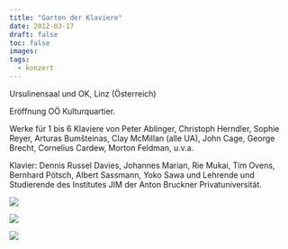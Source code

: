 ```yaml
---
title: "Garten der Klaviere"
date: 2012-03-17
draft: false
toc: false
images:
tags: 
  - konzert
---
```


Ursulinensaal und OK, Linz (Österreich)

Eröffnung OÖ Kulturquartier.

Werke für 1 bis 6 Klaviere von Peter Ablinger, Christoph Herndler, Sophie Reyer, Arturas Bumšteinas, Clay McMillan (alle UA), John Cage, George Brecht, Cornelius Cardew, Morton Feldman, u.v.a.

Klavier: Dennis Russel Davies, Johannes Marian, Rie Mukai, Tim Ovens, Bernhard Pötsch, Albert Sassmann, Yoko Sawa und Lehrende und Studierende des Institutes JIM der Anton Bruckner Privatuniversität.

![](/images/klaviergarten/l2.jpg)

![](/images/klaviergarten/l3.jpg)

![](/images/klaviergarten/l4.jpg)
